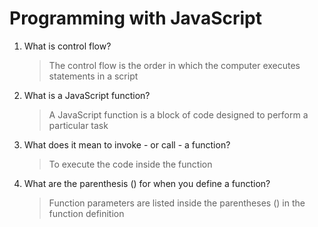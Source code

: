 # Programming with JavaScript

1. What is control flow?
   > The control flow is the order in which the computer executes statements in a script
2. What is a JavaScript function?
   > A JavaScript function is a block of code designed to perform a particular task
3. What does it mean to invoke - or call - a function?
   > To execute the code inside the function
4. What are the parenthesis () for when you define a function?
   > Function parameters are listed inside the parentheses () in the function definition